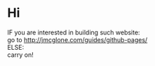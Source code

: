 # Hi
IF you are interested in building such website: <br />
    go to http://jmcglone.com/guides/github-pages/ <br />
ELSE: <br />
    carry on!
